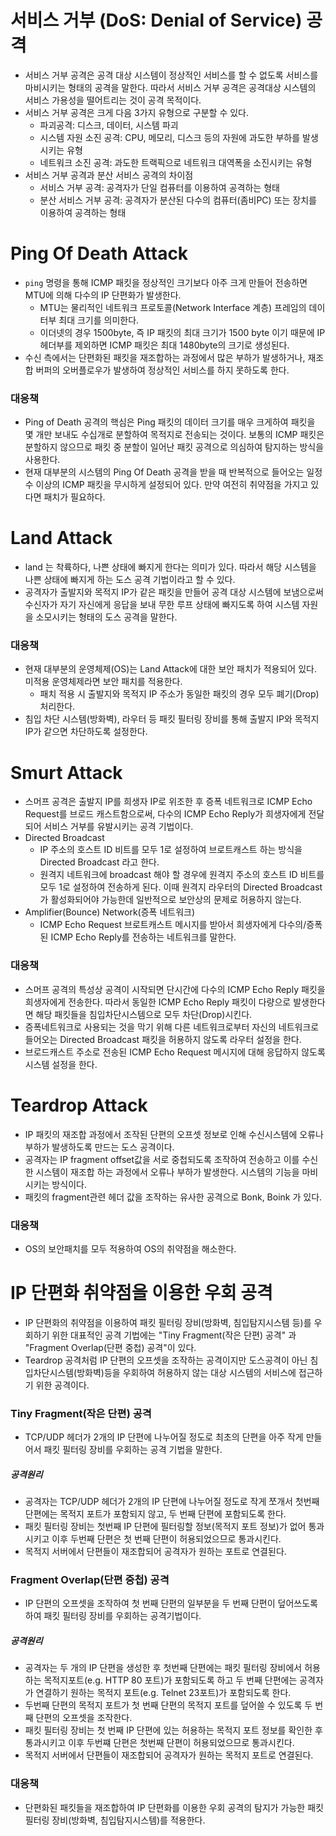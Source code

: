 # 서비스 거부 (DoS: Denial of Service) 공격
* 서비스 거부 공격은 공격 대상 시스템이 정상적인 서비스를 할 수 없도록 서비스를 마비시키는 형태의 공격을 말한다. 따라서 서비스 거부 공격은 공격대상 시스템의 서비스 가용성을 떨어트리는 것이 공격 목적이다. 
* 서비스 거부 공격은 크게 다음 3가지 유형으로 구분할 수 있다. 
  * 파괴공격: 디스크, 데이터, 시스템 파괴
  * 시스템 자원 소진 공격: CPU, 메모리, 디스크 등의 자원에 과도한 부하를 발생시키는 유형
  * 네트워크 소진 공격: 과도한 트랙픽으로 네트워크 대역폭을 소진시키는 유형
* 서비스 거부 공격과 분산 서비스 공격의 차이점
  * 서비스 거부 공격: 공격자가 단일 컴퓨터를 이용하여 공격하는 형태
  * 분산 서비스 거부 공격: 공격자가 분산된 다수의 컴퓨터(좀비PC) 또는 장치를 이용하여 공격하는 형태

# Ping Of Death Attack
<!-- # Ping Of Death Attack 이미지 -->
* `ping` 명령을 통해 ICMP 패킷을 정상적인 크기보다 아주 크게 만들어 전송하면 MTU에 의해 다수의 IP 단편화가 발생한다. 
  * MTU는 물리적인 네트워크 프로토콜(Network Interface 계층) 프레임의 데이터부 최대 크기를 의미한다. 
  * 이더넷의 경우 1500byte, 즉 IP 패킷의 최대 크기가 1500 byte 이기 때문에 IP헤더부를 제외하면 ICMP 패킷은 최대 1480byte의 크기로 생성된다. 
* 수신 측에서는 단편화된 패킷을 재조합하는 과정에서 많은 부하가 발생하거나, 재조합 버퍼의 오버플로우가 발생하여 정상적인 서비스를 하지 못하도록 한다. 

### 대응책
* Ping of Death 공격의 핵심은 Ping 패킷의 데이터 크기를 매우 크게하여 패킷을 몇 개만 보내도 수십개로 분할하여 목적지로 전송되는 것이다. 보통의 ICMP 패킷은 분할하지 않으므로 패킷 중 분할이 일어난 패킷 공격으로 의심하여 탐지하는 방식을 사용한다. 
* 현재 대부분의 시스템의 Ping Of Death 공격을 받을 때 반복적으로 들어오는 일정 수 이상의 ICMP 패킷을 무시하게 설정되어 있다. 만약 여전히 취약점을 가지고 있다면 패치가 필요하다. 

# Land Attack
<!-- # Land Attack이미지 -->
* land 는 착륙하다, 나쁜 상태에 빠지게 한다는 의미가 있다. 따라서 해당 시스템을 나쁜 상태에 빠지게 하는 도스 공격 기법이라고 할 수 있다. 
* 공격자가 출발지와 목적지 IP가 같은 패킷을 만들어 공격 대상 시스템에 보냄으로써 수신자가 자기 자신에게 응답을 보내 무한 루프 상태에 빠지도록 하여 시스템 자원을 소모시키는 형태의 도스 공격을 말한다. 

### 대응책
* 현재 대부분의 운영체제(OS)는 Land Attack에 대한 보안 패치가 적용되어 있다. 미적용 운영체제라면 보안 패치를 적용한다. 
  * 패치 적용 시 출발지와 목적지 IP 주소가 동일한 패킷의 경우 모두 폐기(Drop)처리한다. 
* 침입 차단 시스템(방화벽), 라우터 등 패킷 필터링 장비를 통해 출발지 IP와 목적지 IP가 같으면 차단하도록 설정한다. 


# Smurt Attack
<!-- # Smurt Attack이미지 -->
* 스머프 공격은 출발지 IP를 희생자 IP로 위조한 후 증폭 네트워크로 ICMP Echo Request를 브로드 캐스트함으로써, 다수의 ICMP Echo Reply가 희생자에게 전달되어 서비스 거부를 유발시키는 공격 기법이다. 
* Directed Broadcast
    * IP 주소의 호스트 ID 비트를 모두 1로 설정하여 브로트캐스트 하는 방식을 Directed Broadcast 라고 한다. 
    * 원격지 네트워크에 broadcast 해야 할 경우에 원격지 주소의 호스트 ID 비트를 모두 1로 설정하여 전송하게 된다. 이때 원격지 라우터의 Directed Broadcast가 활성화되어야 가능한데 일반적으로 보안상의 문제로 허용하지 않는다. 
* Amplifier(Bounce) Network(증폭 네트워크)
  * ICMP Echo Request 브로트캐스트 메시지를 받아서 희생자에게 다수의/증폭된 ICMP Echo Reply를 전송하는 네트워크를 말한다. 

### 대응책
* 스머프 공격의 특성상 공격이 시작되면 단시간에 다수의 ICMP Echo Reply 패킷을 희생자에게 전송한다. 따라서 동일한 ICMP Echo Reply 패킷이 다량으로 발생한다면 해당 패킷들을 침입차단시스템으로 모두 차단(Drop)시킨다. 
* 증폭네트워크로 사용되는 것을 막기 위해 다른 네트워크로부터 자신의 네트워크로 들어오는 Directed Broadcast 패킷을 허용하지 않도록 라우터 설정을 한다. 
* 브로드캐스트 주소로 전송된 ICMP Echo Request 메시지에 대해 응답하지 않도록 시스템 설정을 한다. 




# Teardrop Attack
<!-- # Teardrop Attack 이미지-->
* IP 패킷의 재조합 과정에서 조작된 단편의 오프셋 정보로 인해 수신시스템에 오류나 부하가 발생하도록 만드는 도스 공격이다. 
* 공격자는 IP fragment offset값을 서로 중첩되도록 조작하여 전송하고 이를 수신한 시스템이 재조합 하는 과정에서 오류나 부하가 발생한다. 시스템의 기능을 마비시키는 방식이다. 
* 패킷의 fragment관련 헤더 값을 조작하는 유사한 공격으로 Bonk, Boink 가 있다. 

### 대응책
* OS의 보안패치를 모두 적용하여 OS의 취약점을 해소한다. 

# IP 단편화 취약점을 이용한 우회 공격
* IP 단편화의 취약점을 이용하여 패킷 필터링 장비(방화벽, 침입탐지시스템 등)를 우회하기 위한 대표적인 공격 기법에는 "Tiny Fragment(작은 단편) 공격" 과 "Fragment Overlap(단편 중첩) 공격"이 있다. 
* Teardrop 공격처럼 IP 단편의 오프셋을 조작하는 공격이지만 도스공격이 아닌 침입차단시스템(방화벽)등을 우회하여 허용하지 않는 대상 시스템의 서비스에 접근하기 위한 공격이다. 

### Tiny Fragment(작은 단편) 공격
<!-- Tiny Fragment(작은 단편) 공격 이미지 -->
* TCP/UDP 헤더가 2개의 IP 단편에 나누어질 정도로 최초의 단편을 아주 작게 만들어서 패킷 필터링 장비를 우회하는 공격 기법을 말한다. 
##### 공격원리
* 공격자는 TCP/UDP 헤더가 2개의 IP 단편에 나누어질 정도로 작게 쪼개서 첫번째 단편에는 목적지 포트가 포함되지 않고, 두 번째 단편에 포함되도록 한다. 
* 패킷 필터링 장비는 첫번째 IP 단편에 필터링할 정보(목적지 포트 정보)가 없어 통과시키고 이후 두번째 단편은 첫 번째 단편이 허용되었으므로 통과시킨다. 
* 목적지 서버에서 단편들이 재조합되어 공격자가 원하는 포트로 연결된다. 

### Fragment Overlap(단편 중첩) 공격
<!-- # Fragment Overlap(단편 중첩) 공격 이미지 -->
* IP 단편의 오프셋을 조작하여 첫 번째 단편의 일부분을 두 번째 단편이 덮어쓰도록 하여 패킷 필터링 장비를 우회하는 공격기법이다. 
##### 공격원리
* 공격자는 두 개의 IP 단편을 생성한 후 첫번째 단편에는 패킷 필터링 장비에서 허용하는 목적지포트(e.g. HTTP 80 포트)가 포함되도록 하고 두 번째 단편에는 공격자가 연결하기 원하는 목적지 포트(e.g. Telnet 23포트)가 포함되도록 한다. 
* 두번째 단편의 목적지 포트가 첫 번째 단편의 목적지 포트를 덮어쓸 수 있도록 두 번째 단편의 오프셋을 조작한다. 
* 패킷 필터링 장비는 첫 번째  IP 단편에 있는 허용하는 목적지 포트 정보를 확인한 후 통과시키고 이후 두번쨰 단편은 첫번째 단편이 허용되었으므로 통과시킨다. 
* 목적지 서버에서 단편들이 재조합되어 공격자가 원하는 목적지 포트로 연결된다. 
  
### 대응책
* 단편화된 패킷들을 재조합하여 IP 단편화를 이용한 우회 공격의 탐지가 가능한 패킷 필터링 장비(방화벽, 침입탐지시스템)를 적용한다. 




